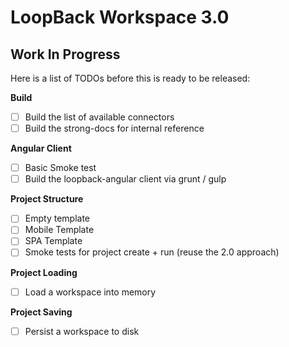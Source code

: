 # LoopBack Workspace 3.0

## Work In Progress

Here is a list of TODOs before this is ready to be released:

**Build**

 - [ ] Build the list of available connectors
 - [ ] Build the strong-docs for internal reference

**Angular Client**

 - [ ] Basic Smoke test
 - [ ] Build the loopback-angular client via grunt / gulp

**Project Structure**

 - [ ] Empty template
 - [ ] Mobile Template
 - [ ] SPA Template
 - [ ] Smoke tests for project create + run (reuse the 2.0 approach)

**Project Loading**

 - [ ] Load a workspace into memory

**Project Saving**

 - [ ] Persist a workspace to disk
